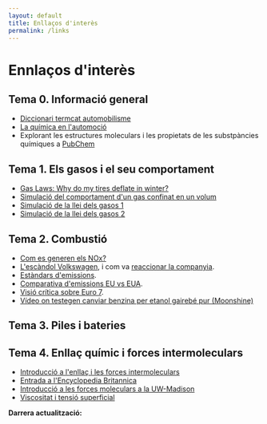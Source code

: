 ```yaml
---
layout: default
title: Enllaços d'interès
permalink: /links
---
```


# Ennlaços d'interès

## Tema 0. Informació general

* [Diccionari termcat automobilisme](https://www.termcat.cat/ca/diccionaris-en-linia/162)
* [La química en l'automoció](https://www.quimicaysociedad.org/wp-content/uploads/2018/05/archivo18.pdf)
* Explorant les estructures moleculars i les propietats de les substpàncies químiques a [PubChem](https://pubchem.ncbi.nlm.nih.gov/)

## Tema 1. Els gasos i el seu comportament

* [Gas Laws: Why do my tires deflate in winter?](https://www.youtube.com/watch?v=HBmnd0VhvsY)  
* [Simulació del comportament d'un gas confinat en un volum](https://phet.colorado.edu/sims/html/gases-intro/latest/gases-intro_en.html)
* [Simulació de la llei dels gasos 1](https://teachchemistry.org/classroom-resources/the-gas-laws-simulation)
* [Simulació de la llei dels gasos 2](https://ch301.cm.utexas.edu/simulations/js/idealgaslaw/)

## Tema 2. Combustió

* [Com es generen els NOx?](https://blog.centralderecambios.com/sabias-que-automocion/emisiones-del-automovil/)
* [L'escàndol Volkswagen](https://www.bbc.com/news/business-34324772), i com va [reaccionar la companyia](https://www.caranddriver.com/news/a15339250/everything-you-need-to-know-about-the-vw-diesel-emissions-scandal/).
* [Estàndars d'emissions](https://theicct.org/sites/default/files/publications/Future%20_HDV_standards_opportunity_20191125.pdf).
* [Comparativa d'emissions EU vs EUA](https://www.europarl.europa.eu/cmsdata/112300/2016.12.05-Comparative%20study%20of%20US%20and%20EU%20Vehicle%20emissions%20legislation_Martin_Nesbit_IEEP.pdf).
* [Visió crítica sobre Euro 7](https://www.aecc.eu/status-of-euro-7/).
* [Vídeo on testegen canviar benzina per etanol gairebé pur (Moonshine)](https://youtu.be/_PG1Wt53w7k?si=hBRp02Omno9I8XB_)

## Tema 3. Piles i bateries

## Tema 4. Enllaç químic i forces intermoleculars

* [Introducció a l'enllaç i les forces intermoleculars](https://scienceready.com.au/pages/intramolecular-bonds-and-intermolecular-forces?srsltid=AfmBOooh2jf2djskVVXF4GL8zqpNbknWpigeiQuuiFp_jZo0UG-AyGtU)
* [Entrada a l'Encyclopedia Britannica](https://www.britannica.com/science/chemical-bonding/Ionic-and-covalent-compounds)
* [Introducció a les forces moleculars a la UW-Madison](https://wisc.pb.unizin.org/minimisgenchem/chapter/an-introduction-to-intermolecular-forces-m10q1/)
* [Viscositat i tensió superficial](https://chem.libretexts.org/Bookshelves/General_Chemistry/Map%3A_A_Molecular_Approach_(Tro)/11%3A_Liquids_Solids_and_Intermolecular_Forces/11.04%3A_Intermolecular_Forces_in_Action-_Surface_Tension_Viscosity_and_Capillary_Action)

<p><strong>Darrera actualització:</strong> <span id="updateDate"></span></p>

<script>
  document.getElementById("updateDate").innerText = new Date().toLocaleDateString();
</script>
